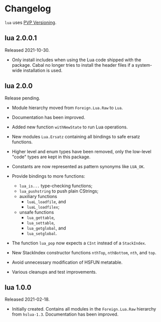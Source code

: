 # Changelog

`lua` uses [PVP Versioning][1].

## lua 2.0.0.1

Released 2021-10-30.

- Only install includes when using the Lua code shipped with the
  package. Cabal no longer tries to install the header files if a
  system-wide installation is used.

## lua 2.0.0

Release pending.

- Module hierarchy moved from `Foreign.Lua.Raw` to `Lua`.

- Documentation has been improved.

- Added new function `withNewState` to run Lua operations.

- New modules `Lua.Ersatz` containing all bindings to safe
  ersatz functions.

- Higher level and enum types have been removed, only the
  low-level "code" types are kept in this package.

- Constants are now represented as pattern synonyms like `LUA_OK`.

- Provide bindings to more functions:
    + `lua_is...` type-checking functions;
    + `lua_pushstring` to push plain CStrings;
    + auxiliary functions
        * `luaL_loadfile`, and
        * `luaL_loadfilex`;
    + unsafe functions
        * `lua_gettable`,
        * `lua_settable`,
        * `lua_getglobal`, and
        * `lua_setglobal`.

- The function `lua_pop` now expects a `CInt` instead of a
  `StackIndex`.

- New StackIndex constructor functions `nthTop`, `nthBottom`,
  `nth`, and `top`.

- Avoid unnecessary modification of HSFUN metatable.

- Various cleanups and test improvements.

## lua 1.0.0

Released 2021-02-18.

- Initially created. Contains all modules in the `Foreign.Lua.Raw`
  hierarchy from `hslua-1.3`. Documentation has been improved.

[1]: https://pvp.haskell.org
